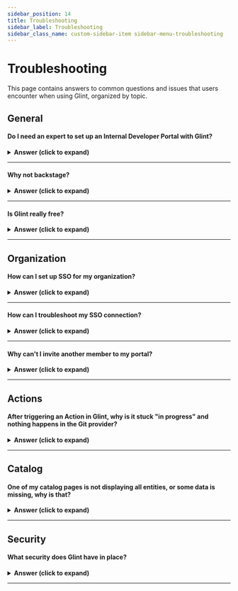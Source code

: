 ```yaml
---
sidebar_position: 14
title: Troubleshooting
sidebar_label: Troubleshooting
sidebar_class_name: custom-sidebar-item sidebar-menu-troubleshooting
---
```


# Troubleshooting

This page contains answers to common questions and issues that users encounter when using Glint, organized by topic.

## General

#### Do I need an expert to set up an Internal Developer Portal with Glint?

<details>
<summary><b>Answer (click to expand)</b></summary>

Glint was designed to let you set up a developer portal in minutes, quickly defining your data model and then ingesting data about software and resources into it.

We believe in “bring your own data model” since each organization differs in how it wants to set up Glint and model its software. Our documentation and [other resources](/resources) can help you get started. 

If you're trying to find out if Glint is right for you, you can reach out to us by scheduling an [in-person demo](https://www.useglint.io/demo-request), and we’ll be happy to escort you through the process of building a portal that's right for you.

</details>

---

#### Why not backstage?

<details>
<summary><b>Answer (click to expand)</b></summary>

Spotify’s backstage is spot-on in recognizing the need for a streamlined end-to-end development environment. It is also flexible, which lets you build your software catalog according to your data model. However, it requires coding, personnel to implement it, and domain expertise. You also need to invest in deployment, configuration and updates. You can read a detailed comparison of Glint and Backstage [here](https://www.useglint.io/compare/backstage-vs-glint).

</details>

---

#### Is Glint really free?

<details>
<summary><b>Answer (click to expand)</b></summary>

Glint is free up to 15 users, you can check our [pricing page](https://www.useglint.io/pricing) for more information. Using the free version of Glint you can set up an advanced, fully functioning, internal developer portal.

The free version includes all of the features in Glint, except for SSO and a certain limitation on the number of software catalog entities (up to 10,000), for reasons of fair use.  

In case you're evaluating Glint, it provides you with everything you need, and if you need SSO for a given period, contact us.

</details>

---

## Organization

#### How can I set up SSO for my organization?

<details>
<summary><b>Answer (click to expand)</b></summary>

1. Set up the Application in your SSO dashboard. You can find the documentation for each supported provider [here](https://docs.useglint.io/sso-rbac/sso-providers/).
2. Reach out to us with the required credentials in order to complete the set up.
3. After completing the set up, Glint will provide you with the `CONNECTION_NAME`. Head back to the documentation and replace it where needed.

</details>

---

#### How can I troubleshoot my SSO connection?
<details>
<summary><b>Answer (click to expand)</b></summary>

1. Make sure the user has permissions to use the application.
2. Look at the URL of the error, sometimes they are embedded with the error. For example, look at the following URL:
```
https://app.useglint.io/?error=access_denied&error_description=access_denied%20(User%20is%20not%20assigned%20to%20the%20client%20application.)&state=*********
```
After the `error_description`, you can see `User%20is%20not%20assigned%20to%20the%20client%20application`. In this case, the user is not assigned to the SSO application, and therefore cannot access Glint through it.

3. Make sure you are using the correct `CONNECTION_NAME`     provided to you by Glint, and that the application is set up correctly according to our setup docs.

</details>

---

#### Why can't I invite another member to my portal?

<details>
<summary><b>Answer (click to expand)</b></summary>

When using the free tier, Glint allows you to be connected to a single organization. If your colleague is in another organization, you will not be able to invite him/her.  
Reach out to us via [Slack](https://www.useglint.io/community) or Intercom, and we will help you resolve the issue.

</details>

---

## Actions

#### After triggering an Action in Glint, why is it stuck "in progress" and nothing happens in the Git provider?

<details>
<summary><b>Answer (click to expand)</b></summary>

Please make sure that:

1. The action backend is set up correctly. This includes the Organization/Group name, repository and workflow file name.
2. For Gitlab, make sure the [Glint execution agent](https://docs.useglint.io/create-self-service-experiences/setup-backend/gitlab-pipeline/Installation#installing-the-agent) is installed properly. When triggering the action, you can view the logs of the agent to see what URL was triggered. 

</details>

---

## Catalog

#### One of my catalog pages is not displaying all entities, or some data is missing, why is that?

<details>
<summary><b>Answer (click to expand)</b></summary>

1. Check for table filters in the top right. Make sure no filter is applied, or no property is hidden.
2. Sometimes users apply [initial filters](https://docs.useglint.io/customize-pages-dashboards-and-plugins/page/catalog-page/#initial-filters) to increase the loading speed of the catalog page. Make sure your missing entity is not being filtered out.

</details>

---

## Security

#### What security does Glint have in place?

<details>
<summary><b>Answer (click to expand)</b></summary>

We put a lot of thought into Glint’s design to make it secure. Consequently, it doesn’t store secrets or credentials, and doesn't require whitelisting of IPs. 

You can take a look at our secure, push-only architecture [here](https://docs.useglint.io/build-your-software-catalog/sync-data-to-catalog).

Security and privacy are a top priority at Glint. We use industry-standard encryption protocols, data is encrypted both at rest and in transit, with complete isolation between clients and data access logging and auditing. Glint is SOC2 and ISO/IEC 27001:2022 compliant, and undergoes regular pentests, product security and compliance reviews.

You can find the complete coverage of Glint's **security policy** in our security [page](https://www.useglint.io/security).

</details>

---